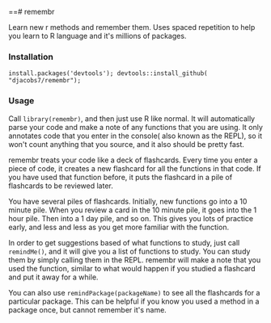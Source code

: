 ==# remembr

Learn new r methods and remember them.  Uses spaced repetition to help you learn to R language and it's millions of packages.


### Installation

`install.packages('devtools'); devtools::install_github( "djacobs7/remembr");`

### Usage

Call `library(remembr)`, and then just use R like normal. It will automatically parse your code and make a note of any functions that you are using. It only annotates code that you enter in the console( also known as the REPL), so it won't count anything that you source, and it also should be pretty fast.

remembr treats your code like a deck of flashcards. Every time you enter a piece of code, it creates a new flashcard for all the functions in that code. If you have used that function before, it puts the flashcard in a pile of flashcards to be reviewed later.

You have several piles of flashcards. Initially, new functions go into a 10 minute pile. When you review a card in the 10 minute pile, it goes into the 1 hour pile. Then into a 1 day pile, and so on. This gives you lots of practice early, and less and less as you get more familiar with the function.

In order to get suggestions based of what functions to study, just call `remindMe()`, and it will give you a list of functions to study. You can study them by simply calling them in the REPL. remembr will make a note that you used the function, similar to what would happen if you studied a flashcard and put it away for a while.

You can also use `remindPackage(packageName)` to see all the flashcards for a particular package. This can be helpful if you know you used a method in a package once, but cannot remember it's name.
